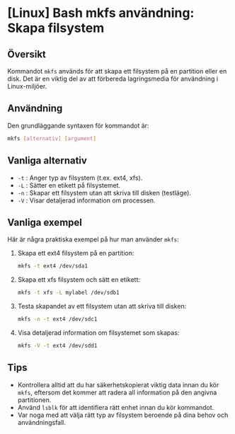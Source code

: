 # [Linux] Bash mkfs användning: Skapa filsystem

## Översikt
Kommandot `mkfs` används för att skapa ett filsystem på en partition eller en disk. Det är en viktig del av att förbereda lagringsmedia för användning i Linux-miljöer.

## Användning
Den grundläggande syntaxen för kommandot är:

```bash
mkfs [alternativ] [argument]
```

## Vanliga alternativ
- `-t` : Anger typ av filsystem (t.ex. ext4, xfs).
- `-L` : Sätter en etikett på filsystemet.
- `-n` : Skapar ett filsystem utan att skriva till disken (testläge).
- `-V` : Visar detaljerad information om processen.

## Vanliga exempel
Här är några praktiska exempel på hur man använder `mkfs`:

1. Skapa ett ext4 filsystem på en partition:
   ```bash
   mkfs -t ext4 /dev/sda1
   ```

2. Skapa ett xfs filsystem och sätt en etikett:
   ```bash
   mkfs -t xfs -L mylabel /dev/sdb1
   ```

3. Testa skapandet av ett filsystem utan att skriva till disken:
   ```bash
   mkfs -n -t ext4 /dev/sdc1
   ```

4. Visa detaljerad information om filsystemet som skapas:
   ```bash
   mkfs -V -t ext4 /dev/sdd1
   ```

## Tips
- Kontrollera alltid att du har säkerhetskopierat viktig data innan du kör `mkfs`, eftersom det kommer att radera all information på den angivna partitionen.
- Använd `lsblk` för att identifiera rätt enhet innan du kör kommandot.
- Var noga med att välja rätt typ av filsystem beroende på dina behov och användningsfall.